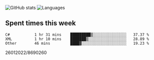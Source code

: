 ![GitHub stats](https://github-readme-stats.vercel.app/api?username=emipa606&theme=github_dark&show_icons=true) 
![Languages](https://github-readme-stats.vercel.app/api/top-langs/?username=emipa606&theme=github_dark&layout=compact)

## Spent times this week
<!--START_SECTION:waka-->

```text
C#           1 hr 31 mins    █████████▒░░░░░░░░░░░░░░░   37.37 %
XML          1 hr 10 mins    ███████▒░░░░░░░░░░░░░░░░░   28.89 %
Other        46 mins         ████▓░░░░░░░░░░░░░░░░░░░░   19.23 %
```

<!--END_SECTION:waka-->


26012022/8690260
